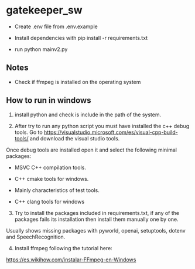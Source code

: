 # gatekeeper_sw

- Create .env file from .env.example

- Install dependencies with pip install -r requirements.txt

- run python mainv2.py

## Notes

- Check if ffmpeg is installed on the operating system

## How to run in windows

1. install python and check is include in the path of the system.

2. After try to run any python script you must have installed the c++ debug tools. Go to https://visualstudio.microsoft.com/es/visual-cpp-build-tools/
and download the visual studio tools.

Once debug tools are installed open it and select the following minimal packages:

- MSVC C++ compilation tools.

- C++ cmake tools for windows.

- Mainly characteristics of test tools.

- C++ clang tools for windows

3. Try to install the packages included in requirements.txt, if any of the packages fails its installation then install them manually one by one.

Usually shows missing packages with pyworld, openai, setuptools, dotenv and SpeechRecognition.

4. Install ffmpeg following the tutorial here: 

https://es.wikihow.com/instalar-FFmpeg-en-Windows